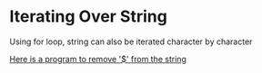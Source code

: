 # Iterating Over String

Using for loop, string can also be iterated character by character

[Here is a program to remove '$' from the string](https://github.com/pythoncoder100/practice/blob/master/Iterating_over_the_string.ipynb)
